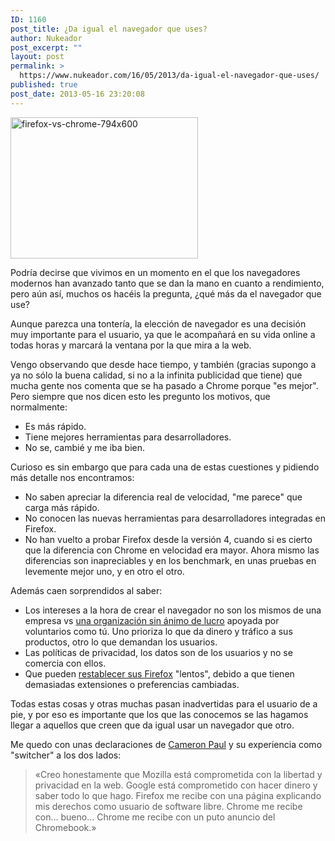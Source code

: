 ```yaml
---
ID: 1160
post_title: ¿Da igual el navegador que uses?
author: Nukeador
post_excerpt: ""
layout: post
permalink: >
  https://www.nukeador.com/16/05/2013/da-igual-el-navegador-que-uses/
published: true
post_date: 2013-05-16 23:20:08
---
```

<a href="http://www.nukeador.com/wp-content/uploads/2013/05/firefox-vs-chrome-794x600.jpg"><img class="aligncenter size-medium wp-image-1164" alt="firefox-vs-chrome-794x600" src="http://www.nukeador.com/wp-content/uploads/2013/05/firefox-vs-chrome-794x600-300x226.jpg" width="300" height="226" /></a>

Podría decirse que vivimos en un momento en el que los navegadores modernos han avanzado tanto que se dan la mano en cuanto a rendimiento, pero aún así, muchos os hacéis la pregunta, ¿qué más da el navegador que use?

Aunque parezca una tontería, la elección de navegador es una decisión muy importante para el usuario, ya que le acompañará en su vida online a todas horas y marcará la ventana por la que mira a la web.

Vengo observando que desde hace tiempo, y también (gracias supongo a ya no sólo la buena calidad, si no a la infinita publicidad que tiene) que mucha gente nos comenta que se ha pasado a Chrome porque "es mejor". Pero siempre que nos dicen esto les pregunto los motivos, que normalmente:
<ul>
	<li>Es más rápido.</li>
	<li>Tiene mejores herramientas para desarrolladores.</li>
	<li>No se, cambié y me iba bien.</li>
</ul>
Curioso es sin embargo que para cada una de estas cuestiones y pidiendo más detalle nos encontramos:
<ul>
	<li>No saben apreciar la diferencia real de velocidad, "me parece" que carga más rápido.</li>
	<li>No conocen las nuevas herramientas para desarrolladores integradas en Firefox.</li>
	<li>No han vuelto a probar Firefox desde la versión 4, cuando si es cierto que la diferencia con Chrome en velocidad era mayor. Ahora mismo las diferencias son inapreciables y en los benchmark, en unas pruebas en levemente mejor uno, y en otro el otro.</li>
</ul>
Además caen sorprendidos al saber:
<ul>
	<li>Los intereses a la hora de crear el navegador no son los mismos de una empresa vs <a href="http://www.mozilla.org/about/manifesto.es.html">una organización sin ánimo de lucro</a> apoyada por voluntarios como tú. Uno prioriza lo que da dinero y tráfico a sus productos, otro lo que demandan los usuarios.</li>
	<li>Las políticas de privacidad, los datos son de los usuarios y no se comercia con ellos.</li>
	<li>Que pueden <a href="https://support.mozilla.org/es/kb/restablecer-firefox-una-forma-facil-de-solucionar-">restablecer sus Firefox</a> "lentos", debido a que tienen demasiadas extensiones o preferencias cambiadas.</li>
</ul>
Todas estas cosas y otras muchas pasan inadvertidas para el usuario de a pie, y por eso es importante que los que las conocemos se las hagamos llegar a aquellos que creen que da igual usar un navegador que otro.

Me quedo con unas declaraciones de <a href="http://www.campaul.net/blog/2013/03/10/why-im-switching-back-to-firefox/">Cameron Paul</a> y su experiencia como "switcher" a los dos lados:
<blockquote>«Creo honestamente que Mozilla está comprometida con la libertad y privacidad en la web. Google está comprometido con hacer dinero y saber todo lo que hago. Firefox me recibe con una página explicando mis derechos como usuario de software libre. Chrome me recibe con… bueno… Chrome me recibe con un puto anuncio del Chromebook.»</blockquote>